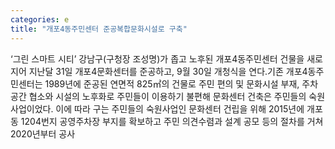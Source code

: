```yaml
---
categories: e
title: "개포4동주민센터 준공복합문화시설로 구축"
---
```

‘그린 스마트 시티’ 강남구(구청장 조성명)가 좁고 노후된 개포4동주민센터 건물을 새로 지어 지난달 31일 개포4문화센터를 준공하고, 9월 30일 개청식을 연다.기존 개포4동주민센터는 1989년에 준공된 연면적 825㎡의 건물로 주민 편의 및 문화시설 부재, 주차공간 협소와 시설의 노후화로 주민들이 이용하기 불편해 문화센터 건축은 주민들의 숙원사업이었다. 이에 따라 구는 주민들의 숙원사업인 문화센터 건립을 위해 2015년에 개포동 1204번지 공영주차장 부지를 확보하고 주민 의견수렴과 설계 공모 등의 절차를 거쳐 2020년부터 공사